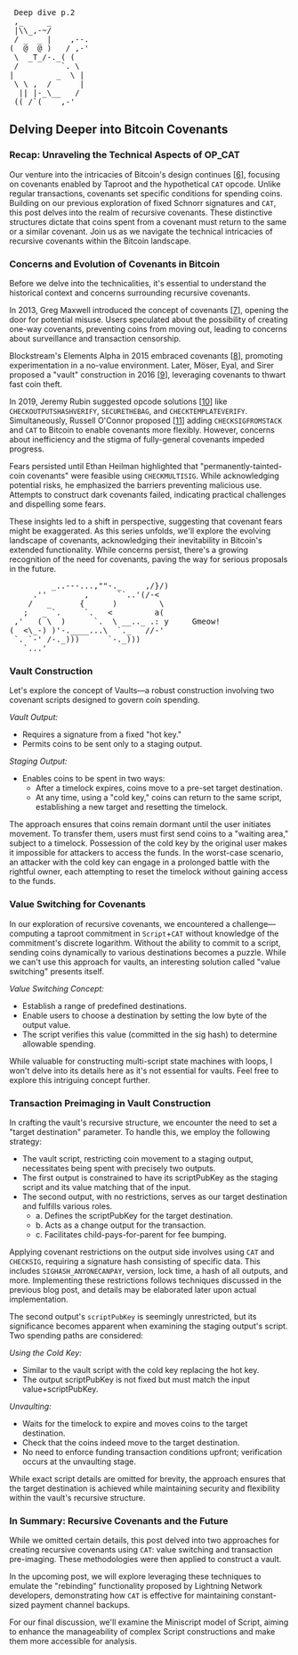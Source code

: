 <pre> Deep dive p.2
 ,_     _
 |\\_,-~/
 / _  _ |    ,--.
(  @  @ )   / ,-'
 \  _T_/-._( (
 /         `. \
|         _  \ |
 \ \ ,  /      |
  || |-_\__   /
 ((_/`(____,-'        
</pre>
## Delving Deeper into Bitcoin Covenants

### **Recap: Unraveling the Technical Aspects of OP_CAT**

Our venture into the intricacies of Bitcoin's design continues [[6](https://www.wpsoftware.net/andrew/blog/cat-and-schnorr-tricks-ii.html)], focusing on covenants enabled by Taproot and the hypothetical `CAT` opcode. Unlike regular transactions, covenants set specific conditions for spending coins. Building on our previous exploration of fixed Schnorr signatures and `CAT`, this post delves into the realm of recursive covenants. These distinctive structures dictate that coins spent from a covenant must return to the same or a similar covenant. Join us as we navigate the technical intricacies of recursive covenants within the Bitcoin landscape.

### **Concerns and Evolution of Covenants in Bitcoin**

Before we delve into the technicalities, it's essential to understand the historical context and concerns surrounding recursive covenants.

In 2013, Greg Maxwell introduced the concept of covenants [[7](https://bitcointalk.org/index.php?topic=278122.0)], opening the door for potential misuse. Users speculated about the possibility of creating one-way covenants, preventing coins from moving out, leading to concerns about surveillance and transaction censorship.

Blockstream's Elements Alpha in 2015 embraced covenants [[8](https://blog.blockstream.com/en-covenants-in-elements-alpha/)], promoting experimentation in a no-value environment. Later, Möser, Eyal, and Sirer proposed a "vault" construction in 2016 [[9](https://hackingdistributed.com/2016/02/26/how-to-implement-secure-bitcoin-vaults/)], leveraging covenants to thwart fast coin theft.

In 2019, Jeremy Rubin suggested opcode solutions [[10](https://lists.linuxfoundation.org/pipermail/bitcoin-dev/2019-May/016934.html)] like `CHECKOUTPUTSHASHVERIFY`, `SECURETHEBAG`, and `CHECKTEMPLATEVERIFY`. Simultaneously, Russell O'Connor proposed [[11](https://lists.linuxfoundation.org/pipermail/bitcoin-dev/2019-May/016946.html)] adding `CHECKSIGFROMSTACK` and `CAT` to Bitcoin to enable covenants more flexibly. However, concerns about inefficiency and the stigma of fully-general covenants impeded progress.

Fears persisted until Ethan Heilman highlighted that "permanently-tainted-coin covenants" were feasible using `CHECKMULTISIG`. While acknowledging potential risks, he emphasized the barriers preventing malicious use. Attempts to construct dark covenants failed, indicating practical challenges and dispelling some fears.

These insights led to a shift in perspective, suggesting that covenant fears might be exaggerated. As this series unfolds, we'll explore the evolving landscape of covenants, acknowledging their inevitability in Bitcoin's extended functionality. While concerns persist, there's a growing recognition of the need for covenants, paving the way for serious proposals in the future.

<pre>
         _..---...,""-._     ,/}/)
     .''        ,      ``..'(/-<
    /   _      {      )         \
   ;   _ `.     `.   <         a(        
 ,'   ( \  )      `.  \ __.._ .: y     Gmeow!
(  <\_-) )'-.____...\  `._   //-'
 `. `-' /-._)))      `-._)))
   `...'         
</pre>

### **Vault Construction**

Let's explore the concept of Vaults—a robust construction involving two covenant scripts designed to govern coin spending.

*Vault Output:*

  - Requires a signature from a fixed "hot key."
  - Permits coins to be sent only to a staging output.

*Staging Output:*

  - Enables coins to be spent in two ways:
    - After a timelock expires, coins move to a pre-set target destination.
    - At any time, using a "cold key," coins can return to the same script, establishing a new target and resetting the timelock.
  
The approach ensures that coins remain dormant until the user initiates movement. To transfer them, users must first send coins to a "waiting area," subject to a timelock. Possession of the cold key by the original user makes it impossible for attackers to access the funds. In the worst-case scenario, an attacker with the cold key can engage in a prolonged battle with the rightful owner, each attempting to reset the timelock without gaining access to the funds.

### **Value Switching for Covenants**

In our exploration of recursive covenants, we encountered a challenge—computing a taproot commitment in `Script`+`CAT` without knowledge of the commitment's discrete logarithm. Without the ability to commit to a script, sending coins dynamically to various destinations becomes a puzzle. While we can't use this approach for vaults, an interesting solution called "value switching" presents itself.

*Value Switching Concept:*

  - Establish a range of predefined destinations.
  - Enable users to choose a destination by setting the low byte of the output value.
  - The script verifies this value (committed in the sig hash) to determine allowable spending.

While valuable for constructing multi-script state machines with loops, I won't delve into its details here as it's not essential for vaults. Feel free to explore this intriguing concept further.

### **Transaction Preimaging in Vault Construction**

In crafting the vault's recursive structure, we encounter the need to set a "target destination" parameter. To handle this, we employ the following strategy:

- The vault script, restricting coin movement to a staging output, necessitates being spent with precisely two outputs.
- The first output is constrained to have its scriptPubKey as the staging script and its value matching that of the input.
- The second output, with no restrictions, serves as our target destination and fulfills various roles.
   - a. Defines the scriptPubKey for the target destination.
   - b. Acts as a change output for the transaction.
   - c. Facilitates child-pays-for-parent for fee bumping.
 
Applying covenant restrictions on the output side involves using `CAT` and `CHECKSIG`, requiring a signature hash consisting of specific data. This includes `SIGHASH_ANYONECANPAY`, version, lock time, a hash of all outputs, and more. Implementing these restrictions follows techniques discussed in the previous blog post, and details may be elaborated later upon actual implementation.

The second output's `scriptPubKey` is seemingly unrestricted, but its significance becomes apparent when examining the staging output's script. Two spending paths are considered:

*Using the Cold Key:*

- Similar to the vault script with the cold key replacing the hot key.
- The output scriptPubKey is not fixed but must match the input value+scriptPubKey.

*Unvaulting:*

- Waits for the timelock to expire and moves coins to the target destination.
- Check that the coins indeed move to the target destination.
- No need to enforce funding transaction conditions upfront; verification occurs at the unvaulting stage.

While exact script details are omitted for brevity, the approach ensures that the target destination is achieved while maintaining security and flexibility within the vault's recursive structure.

### **In Summary: Recursive Covenants and the Future**

While we omitted certain details, this post delved into two approaches for creating recursive covenants using `CAT`: value switching and transaction pre-imaging. These methodologies were then applied to construct a vault.

In the upcoming post, we will explore leveraging these techniques to emulate the "rebinding" functionality proposed by Lightning Network developers, demonstrating how `CAT` is effective for maintaining constant-sized payment channel backups.

For our final discussion, we'll examine the Miniscript model of Script, aiming to enhance the manageability of complex Script constructions and make them more accessible for analysis. 

